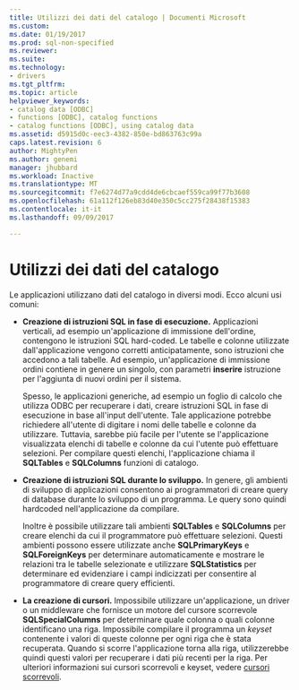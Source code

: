 ```yaml
---
title: Utilizzi dei dati del catalogo | Documenti Microsoft
ms.custom: 
ms.date: 01/19/2017
ms.prod: sql-non-specified
ms.reviewer: 
ms.suite: 
ms.technology:
- drivers
ms.tgt_pltfrm: 
ms.topic: article
helpviewer_keywords:
- catalog data [ODBC]
- functions [ODBC], catalog functions
- catalog functions [ODBC], using catalog data
ms.assetid: d5915d0c-eec3-4382-850e-bd863763c99a
caps.latest.revision: 6
author: MightyPen
ms.author: genemi
manager: jhubbard
ms.workload: Inactive
ms.translationtype: MT
ms.sourcegitcommit: f7e6274d77a9cdd4de6cbcaef559ca99f77b3608
ms.openlocfilehash: 61a112f126eb83d40e350c5cc275f28438f15383
ms.contentlocale: it-it
ms.lasthandoff: 09/09/2017

---
```

# <a name="uses-of-catalog-data"></a>Utilizzi dei dati del catalogo
Le applicazioni utilizzano dati del catalogo in diversi modi. Ecco alcuni usi comuni:  
  
-   **Creazione di istruzioni SQL in fase di esecuzione.** Applicazioni verticali, ad esempio un'applicazione di immissione dell'ordine, contengono le istruzioni SQL hard-coded. Le tabelle e colonne utilizzate dall'applicazione vengono corretti anticipatamente, sono istruzioni che accedono a tali tabelle. Ad esempio, un'applicazione di immissione ordini contiene in genere un singolo, con parametri **inserire** istruzione per l'aggiunta di nuovi ordini per il sistema.  
  
     Spesso, le applicazioni generiche, ad esempio un foglio di calcolo che utilizza ODBC per recuperare i dati, creare istruzioni SQL in fase di esecuzione in base all'input dell'utente. Tale applicazione potrebbe richiedere all'utente di digitare i nomi delle tabelle e colonne da utilizzare. Tuttavia, sarebbe più facile per l'utente se l'applicazione visualizzata elenchi di tabelle e colonne da cui l'utente può effettuare selezioni. Per compilare questi elenchi, l'applicazione chiama il **SQLTables** e **SQLColumns** funzioni di catalogo.  
  
-   **Creazione di istruzioni SQL durante lo sviluppo.** In genere, gli ambienti di sviluppo di applicazioni consentono ai programmatori di creare query di database durante lo sviluppo di un programma. Le query sono quindi hardcoded nell'applicazione da compilare.  
  
     Inoltre è possibile utilizzare tali ambienti **SQLTables** e **SQLColumns** per creare elenchi da cui il programmatore può effettuare selezioni. Questi ambienti possono essere utilizzate anche **SQLPrimaryKeys** e **SQLForeignKeys** per determinare automaticamente e mostrare le relazioni tra le tabelle selezionate e utilizzare **SQLStatistics** per determinare ed evidenziare i campi indicizzati per consentire al programmatore di creare query efficienti.  
  
-   **La creazione di cursori.** Impossibile utilizzare un'applicazione, un driver o un middleware che fornisce un motore del cursore scorrevole **SQLSpecialColumns** per determinare quale colonna o quali colonne identificano una riga. Impossibile compilare il programma un *keyset* contenente i valori di queste colonne per ogni riga che è stata recuperata. Quando si scorre l'applicazione torna alla riga, utilizzerebbe quindi questi valori per recuperare i dati più recenti per la riga. Per ulteriori informazioni sui cursori scorrevoli e keyset, vedere [cursori scorrevoli](../../../odbc/reference/develop-app/scrollable-cursors.md).

